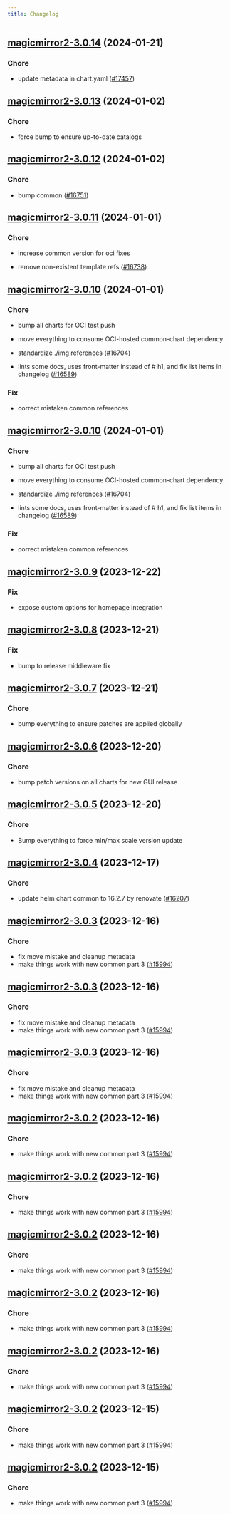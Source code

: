 ```yaml
---
title: Changelog
---
```




## [magicmirror2-3.0.14](https://github.com/truecharts/charts/compare/magicmirror2-3.0.13...magicmirror2-3.0.14) (2024-01-21)

### Chore



- update metadata in chart.yaml ([#17457](https://github.com/truecharts/charts/issues/17457))




## [magicmirror2-3.0.13](https://github.com/truecharts/charts/compare/magicmirror2-3.0.12...magicmirror2-3.0.13) (2024-01-02)

### Chore



- force bump to ensure up-to-date catalogs


## [magicmirror2-3.0.12](https://github.com/truecharts/charts/compare/magicmirror2-3.0.11...magicmirror2-3.0.12) (2024-01-02)

### Chore



- bump common ([#16751](https://github.com/truecharts/charts/issues/16751))


## [magicmirror2-3.0.11](https://github.com/truecharts/charts/compare/magicmirror2-3.0.10...magicmirror2-3.0.11) (2024-01-01)

### Chore



- increase common version for oci fixes

- remove non-existent template refs ([#16738](https://github.com/truecharts/charts/issues/16738))


## [magicmirror2-3.0.10](https://github.com/truecharts/charts/compare/magicmirror2-3.0.9...magicmirror2-3.0.10) (2024-01-01)

### Chore



- bump all charts for OCI test push

- move everything to consume OCI-hosted common-chart dependency

- standardize ./img references ([#16704](https://github.com/truecharts/charts/issues/16704))

- lints some docs, uses front-matter instead of # h1, and fix list items in changelog ([#16589](https://github.com/truecharts/charts/issues/16589))

### Fix



- correct mistaken common references


## [magicmirror2-3.0.10](https://github.com/truecharts/charts/compare/magicmirror2-3.0.9...magicmirror2-3.0.10) (2024-01-01)

### Chore



- bump all charts for OCI test push

- move everything to consume OCI-hosted common-chart dependency

- standardize ./img references ([#16704](https://github.com/truecharts/charts/issues/16704))

- lints some docs, uses front-matter instead of # h1, and fix list items in changelog ([#16589](https://github.com/truecharts/charts/issues/16589))

### Fix



- correct mistaken common references
## [magicmirror2-3.0.9](https://github.com/truecharts/charts/compare/magicmirror2-3.0.8...magicmirror2-3.0.9) (2023-12-22)

### Fix

- expose custom options for homepage integration

## [magicmirror2-3.0.8](https://github.com/truecharts/charts/compare/magicmirror2-3.0.7...magicmirror2-3.0.8) (2023-12-21)

### Fix

- bump to release middleware fix

## [magicmirror2-3.0.7](https://github.com/truecharts/charts/compare/magicmirror2-3.0.6...magicmirror2-3.0.7) (2023-12-21)

### Chore

- bump everything to ensure patches are applied globally

## [magicmirror2-3.0.6](https://github.com/truecharts/charts/compare/magicmirror2-3.0.5...magicmirror2-3.0.6) (2023-12-20)

### Chore

- bump patch versions on all charts for new GUI release

## [magicmirror2-3.0.5](https://github.com/truecharts/charts/compare/magicmirror2-3.0.4...magicmirror2-3.0.5) (2023-12-20)

### Chore

- Bump everything to force min/max scale version update

## [magicmirror2-3.0.4](https://github.com/truecharts/charts/compare/magicmirror2-3.0.3...magicmirror2-3.0.4) (2023-12-17)

### Chore

- update helm chart common to 16.2.7 by renovate ([#16207](https://github.com/truecharts/charts/issues/16207))

## [magicmirror2-3.0.3](https://github.com/truecharts/charts/compare/magicmirror2-2.0.11...magicmirror2-3.0.3) (2023-12-16)

### Chore

- fix move mistake and cleanup metadata
- make things work with new common part 3 ([#15994](https://github.com/truecharts/charts/issues/15994))

## [magicmirror2-3.0.3](https://github.com/truecharts/charts/compare/magicmirror2-2.0.11...magicmirror2-3.0.3) (2023-12-16)

### Chore

- fix move mistake and cleanup metadata
- make things work with new common part 3 ([#15994](https://github.com/truecharts/charts/issues/15994))

## [magicmirror2-3.0.3](https://github.com/truecharts/charts/compare/magicmirror2-2.0.11...magicmirror2-3.0.3) (2023-12-16)

### Chore

- fix move mistake and cleanup metadata
- make things work with new common part 3 ([#15994](https://github.com/truecharts/charts/issues/15994))

## [magicmirror2-3.0.2](https://github.com/truecharts/charts/compare/magicmirror2-2.0.11...magicmirror2-3.0.2) (2023-12-16)

### Chore

- make things work with new common part 3 ([#15994](https://github.com/truecharts/charts/issues/15994))

## [magicmirror2-3.0.2](https://github.com/truecharts/charts/compare/magicmirror2-2.0.11...magicmirror2-3.0.2) (2023-12-16)

### Chore

- make things work with new common part 3 ([#15994](https://github.com/truecharts/charts/issues/15994))

## [magicmirror2-3.0.2](https://github.com/truecharts/charts/compare/magicmirror2-2.0.11...magicmirror2-3.0.2) (2023-12-16)

### Chore

- make things work with new common part 3 ([#15994](https://github.com/truecharts/charts/issues/15994))

## [magicmirror2-3.0.2](https://github.com/truecharts/charts/compare/magicmirror2-2.0.11...magicmirror2-3.0.2) (2023-12-16)

### Chore

- make things work with new common part 3 ([#15994](https://github.com/truecharts/charts/issues/15994))

## [magicmirror2-3.0.2](https://github.com/truecharts/charts/compare/magicmirror2-2.0.11...magicmirror2-3.0.2) (2023-12-16)

### Chore

- make things work with new common part 3 ([#15994](https://github.com/truecharts/charts/issues/15994))

## [magicmirror2-3.0.2](https://github.com/truecharts/charts/compare/magicmirror2-2.0.11...magicmirror2-3.0.2) (2023-12-15)

### Chore

- make things work with new common part 3 ([#15994](https://github.com/truecharts/charts/issues/15994))

## [magicmirror2-3.0.2](https://github.com/truecharts/charts/compare/magicmirror2-2.0.11...magicmirror2-3.0.2) (2023-12-15)

### Chore

- make things work with new common part 3 ([#15994](https://github.com/truecharts/charts/issues/15994))
